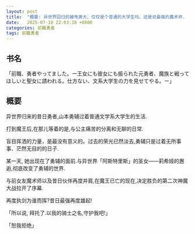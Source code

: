 ```yaml
---
layout: post
title:  "概要: 异世界回归的被甩男大、仅仅是个普通的大学生吗、还是说最强的魔术师.  "
date:   2025-07-10 22:03:38 +0800
categories: 前職勇者
tags: 前職勇者
---
```

## 书名
  
「前職、勇者やってました。ー王女にも彼女にも振られた元勇者、魔族と戦ってほしいと聖女に請われる。仕方ない、文系大学生の力を見せてやる。ー」

## 概要

异世界归来的昔日勇者,山本勇辅过着普通文学系大学生的生活.  

打到魔王后,在那儿等着的是,与公主痛苦的分离和无聊的日常.  

盲目挥洒的力量，是最没有意义的。过去的荣光已然淡去,勇辅只是过着无所事事、茫然无目的的日子.  

某一天, 她出现在了勇辅的面前.与异世界「阿斯特里斯」的圣女——莉希娅的邂逅,彻底改变了勇辅的世界.  

与前女友魔术师以及昔日伙伴再度并肩,在魔王已亡的现在,决定胜负的第二次神魔大战拉开了序幕.  

再度执剑为谁而挥?昔日最强再度雄起!  

「所以说, 拜托了.以我的骑士之名,守护我吧!」  

「恕我拒绝」  

